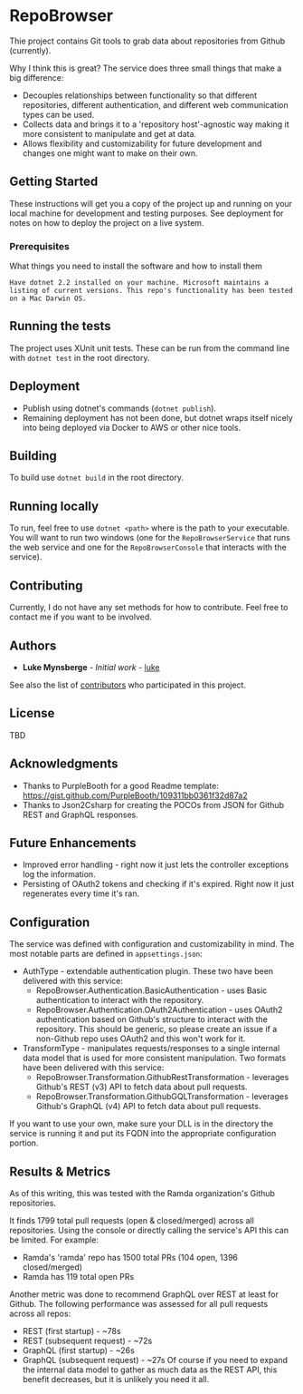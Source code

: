 # RepoBrowser
Thie project contains Git tools to grab data about repositories from Github (currently).

Why I think this is great?
The service does three small things that make a big difference:
* Decouples relationships between functionality so that different repositories, different authentication, and different web communication types can be used.
* Collects data and brings it to a 'repository host'-agnostic way making it more consistent to manipulate and get at data.
* Allows flexibility and customizability for future development and changes one might want to make on their own.

## Getting Started

These instructions will get you a copy of the project up and running on your local machine for development and testing purposes. See deployment for notes on how to deploy the project on a live system.

### Prerequisites

What things you need to install the software and how to install them

```
Have dotnet 2.2 installed on your machine. Microsoft maintains a listing of current versions. This repo's functionality has been tested on a Mac Darwin OS.
```

## Running the tests

The project uses XUnit unit tests. These can be run from the command line with `dotnet test` in the root directory.

## Deployment

* Publish using dotnet's commands (`dotnet publish`).
* Remaining deployment has not been done, but dotnet wraps itself nicely into being deployed via Docker to AWS or other nice tools.

## Building

To build use `dotnet build` in the root directory.

## Running locally

To run, feel free to use `dotnet <path>` where <path> is the path to your executable. You will want to run two windows (one for the `RepoBrowserService` that runs the web service and one for the `RepoBrowserConsole` that interacts with the service).

## Contributing

Currently, I do not have any set methods for how to contribute. Feel free to contact me if you want to be involved.

## Authors

* **Luke Mynsberge** - *Initial work* - [luke](https://github.com/lmynsberge)

See also the list of [contributors](https://github.com/your/project/contributors) who participated in this project.

## License

TBD

## Acknowledgments

* Thanks to PurpleBooth for a good Readme template: https://gist.github.com/PurpleBooth/109311bb0361f32d87a2
* Thanks to Json2Csharp for creating the POCOs from JSON for Github REST and GraphQL responses.

## Future Enhancements
* Improved error handling - right now it just lets the controller exceptions log the information.
* Persisting of OAuth2 tokens and checking if it's expired. Right now it just regenerates every time it's ran.

## Configuration
The service was defined with configuration and customizability in mind. The most notable parts are defined in `appsettings.json`:
* AuthType - extendable authentication plugin. These two have been delivered with this service:
  * RepoBrowser.Authentication.BasicAuthentication - uses Basic authentication to interact with the repository.
  * RepoBrowser.Authentication.OAuth2Authentication - uses OAuth2 authentication based on Github's structure to interact with the repository. This should be generic, so please create an issue if a non-Github repo uses OAuth2 and this won't work for it.
* TransformType - manipulates requests/responses to a single internal data model that is used for more consistent manipulation. Two formats have been delivered with this service:
  * RepoBrowser.Transformation.GithubRestTransformation - leverages Github's REST (v3) API to fetch data about pull requests.
  * RepoBrowser.Transformation.GithubGQLTransformation - leverages Github's GraphQL (v4) API to fetch data about pull requests.

If you want to use your own, make sure your DLL is in the directory the service is running it and put its FQDN into the appropriate configuration portion.

## Results & Metrics
As of this writing, this was tested with the Ramda organization's Github repositories.

It finds 1799 total pull requests (open & closed/merged) across all repositories. Using the console or directly calling the service's API this can be limited. For example:
* Ramda's 'ramda' repo has 1500 total PRs (104 open, 1396 closed/merged)
* Ramda has 119 total open PRs

Another metric was done to recommend GraphQL over REST at least for Github. The following performance was assessed for all pull requests across all repos:
* REST (first startup) - ~78s
* REST (subsequent request) - ~72s
* GraphQL (first startup) - ~26s
* GraphQL (subsequent request) - ~27s
Of course if you need to expand the internal data model to gather as much data as the REST API, this benefit decreases, but it is unlikely you need it all.

